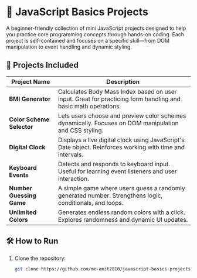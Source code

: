 ﻿# 🚀 JavaScript Basics Projects

A beginner-friendly collection of mini JavaScript projects designed to help you practice core programming concepts through hands-on coding. Each project is self-contained and focuses on a specific skill—from DOM manipulation to event handling and dynamic styling.

## 📁 Projects Included

| Project Name           | Description |
|------------------------|-------------|
| **BMI Generator**      | Calculates Body Mass Index based on user input. Great for practicing form handling and basic math operations. |
| **Color Scheme Selector** | Lets users choose and preview color schemes dynamically. Focuses on DOM manipulation and CSS styling. |
| **Digital Clock**      | Displays a live digital clock using JavaScript's Date object. Reinforces working with time and intervals. |
| **Keyboard Events**    | Detects and responds to keyboard input. Useful for learning event listeners and user interaction. |
| **Number Guessing Game** | A simple game where users guess a randomly generated number. Strengthens logic, conditionals, and loops. |
| **Unlimited Colors**   | Generates endless random colors with a click. Explores randomness and dynamic UI updates. |

## 🛠 How to Run

1. Clone the repository:
   ```bash
   git clone https://github.com/me-amit2810/javascript-basics-projects.git

